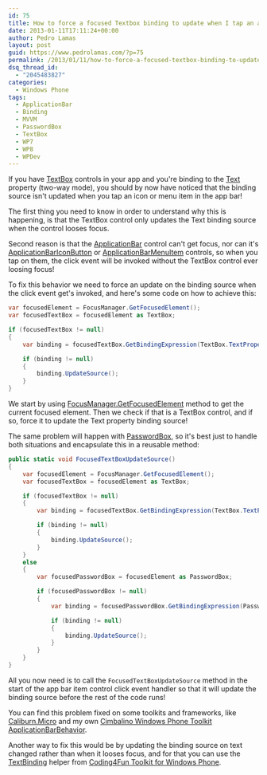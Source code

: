 ```yaml
---
id: 75
title: How to force a focused Textbox binding to update when I tap an app bar item
date: 2013-01-11T17:11:24+00:00
author: Pedro Lamas
layout: post
guid: https://www.pedrolamas.com/?p=75
permalink: /2013/01/11/how-to-force-a-focused-textbox-binding-to-update-when-i-tap-an-app-bar-item/
dsq_thread_id:
  - "2045483827"
categories:
  - Windows Phone
tags:
  - ApplicationBar
  - Binding
  - MVVM
  - PasswordBox
  - TextBox
  - WP7
  - WP8
  - WPDev
---
```

If you have [TextBox](http://msdn.microsoft.com/en-us/library/windowsphone/develop/system.windows.controls.textbox(v=vs.105).aspx) controls in your app and you're binding to the [Text](http://msdn.microsoft.com/en-us/library/windowsphone/develop/system.windows.controls.textbox.text(v=vs.105).aspx) property (two-way mode), you should by now have noticed that the binding source isn't updated when you tap an icon or menu item in the app bar!

The first thing you need to know in order to understand why this is happening, is that the TextBox control only updates the Text binding source when the control looses focus.

Second reason is that the [ApplicationBar](http://msdn.microsoft.com/en-US/library/windowsphone/develop/microsoft.phone.shell.applicationbar(v=vs.105).aspx) control can't get focus, nor can it's [ApplicationBarIconButton](http://msdn.microsoft.com/en-US/library/windowsphone/develop/microsoft.phone.shell.applicationbariconbutton(v=vs.105).aspx) or [ApplicationBarMenuItem](http://msdn.microsoft.com/en-US/library/windowsphone/develop/microsoft.phone.shell.applicationbarmenuitem(v=vs.105).aspx) controls, so when you tap on them, the click event will be invoked without the TextBox control ever loosing focus!

To fix this behavior we need to force an update on the binding source when the click event get's invoked, and here's some code on how to achieve this:

```csharp
var focusedElement = FocusManager.GetFocusedElement();
var focusedTextBox = focusedElement as TextBox;

if (focusedTextBox != null)
{
    var binding = focusedTextBox.GetBindingExpression(TextBox.TextProperty);

    if (binding != null)
    {
        binding.UpdateSource();
    }
}
```

We start by using [FocusManager.GetFocusedElement](http://msdn.microsoft.com/en-us/library/windowsphone/develop/cc190472(v=vs.105).aspx) method to get the current focused element. Then we check if that is a TextBox control, and if so, force it to update the Text property binding source!

The same problem will happen with [PasswordBox](http://msdn.microsoft.com/en-US/library/windowsphone/develop/system.windows.controls.passwordbox(v=vs.105).aspx), so it's best just to handle both situations and encapsulate this in a reusable method:

```csharp
public static void FocusedTextBoxUpdateSource()
{
    var focusedElement = FocusManager.GetFocusedElement();
    var focusedTextBox = focusedElement as TextBox;

    if (focusedTextBox != null)
    {
        var binding = focusedTextBox.GetBindingExpression(TextBox.TextProperty);

        if (binding != null)
        {
            binding.UpdateSource();
        }
    }
    else
    {
        var focusedPasswordBox = focusedElement as PasswordBox;

        if (focusedPasswordBox != null)
        {
            var binding = focusedPasswordBox.GetBindingExpression(PasswordBox.PasswordProperty);

            if (binding != null)
            {
                binding.UpdateSource();
            }
        }
    }
}
```

All you now need is to call the `FocusedTextBoxUpdateSource` method in the start of the app bar item control click event handler so that it will update the binding source before the rest of the code runs!

You can find this problem fixed on some toolkits and frameworks, like [Caliburn.Micro](http://caliburnmicro.codeplex.com) and my own [Cimbalino Windows Phone Toolkit](http://cimbalino.org) [ApplicationBarBehavior](https://github.com/Cimbalino/Cimbalino-Phone-Toolkit/blob/master/src/Cimbalino.Phone.Toolkit%20(WP71)/Behaviors/ApplicationBarItemBase.cs).

Another way to fix this would be by updating the binding source on text changed rather than when it looses focus, and for that you can use the [TextBinding](http://coding4fun.codeplex.com/SourceControl/changeset/view/78171#1210643) helper from [Coding4Fun Toolkit for Windows Phone](http://coding4fun.codeplex.com/).

